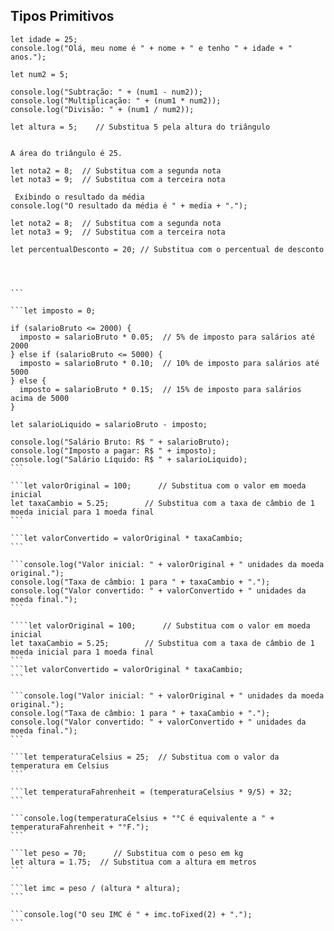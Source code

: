 ## Tipos Primitivos

```let nome = "Seu Nome";  
let idade = 25;         
console.log("Olá, meu nome é " + nome + " e tenho " + idade + " anos.");
```

```let num1 = 10;  
let num2 = 5;
```

```console.log("Soma: " + (num1 + num2));
console.log("Subtração: " + (num1 - num2));
console.log("Multiplicação: " + (num1 * num2));
console.log("Divisão: " + (num1 / num2));
```

```let base = 10;     // Substitua 10 pela base do triângulo
let altura = 5;    // Substitua 5 pela altura do triângulo
```

```let area = (base * altura) / 2;
```

```console.log("A área do triângulo é " + area + ".");
A área do triângulo é 25.
```

```let nota1 = 7;  // Substitua com a primeira nota
let nota2 = 8;  // Substitua com a segunda nota
let nota3 = 9;  // Substitua com a terceira nota
```

```let media = (nota1 + nota2 + nota3) / 3;
 Exibindo o resultado da média
console.log("O resultado da média é " + media + ".");
```

```let nota1 = 7;  // Substitua com a primeira nota
let nota2 = 8;  // Substitua com a segunda nota
let nota3 = 9;  // Substitua com a terceira nota
```

```let precoOriginal = 150;   // Substitua com o preço original do produto
let percentualDesconto = 20; // Substitua com o percentual de desconto
```

```let desconto = (precoOriginal * percentualDesconto) / 100;
```

```let precoFinal = precoOriginal - desconto;
````

```console.log("O preço original do produto era R$ " + precoOriginal + ". Com " + percentualDesconto + "% de desconto, o preço final é R$ " + precoFinal + ".");
```

````let salarioBruto = 5000;  // Substitua com o valor do salário bruto
```

```let imposto = 0;

if (salarioBruto <= 2000) {
  imposto = salarioBruto * 0.05;  // 5% de imposto para salários até 2000
} else if (salarioBruto <= 5000) {
  imposto = salarioBruto * 0.10;  // 10% de imposto para salários até 5000
} else {
  imposto = salarioBruto * 0.15;  // 15% de imposto para salários acima de 5000
}

let salarioLiquido = salarioBruto - imposto;

console.log("Salário Bruto: R$ " + salarioBruto);
console.log("Imposto a pagar: R$ " + imposto);
console.log("Salário Líquido: R$ " + salarioLiquido);
```

```let valorOriginal = 100;      // Substitua com o valor em moeda inicial
let taxaCambio = 5.25;        // Substitua com a taxa de câmbio de 1 moeda inicial para 1 moeda final
```

```let valorConvertido = valorOriginal * taxaCambio;
```

```console.log("Valor inicial: " + valorOriginal + " unidades da moeda original.");
console.log("Taxa de câmbio: 1 para " + taxaCambio + ".");
console.log("Valor convertido: " + valorConvertido + " unidades da moeda final.");
```

````let valorOriginal = 100;      // Substitua com o valor em moeda inicial
let taxaCambio = 5.25;        // Substitua com a taxa de câmbio de 1 moeda inicial para 1 moeda final
```
```let valorConvertido = valorOriginal * taxaCambio;
```

```console.log("Valor inicial: " + valorOriginal + " unidades da moeda original.");
console.log("Taxa de câmbio: 1 para " + taxaCambio + ".");
console.log("Valor convertido: " + valorConvertido + " unidades da moeda final.");
```

```let temperaturaCelsius = 25;  // Substitua com o valor da temperatura em Celsius
```

```let temperaturaFahrenheit = (temperaturaCelsius * 9/5) + 32;
```

```console.log(temperaturaCelsius + "°C é equivalente a " + temperaturaFahrenheit + "°F.");
```

```let peso = 70;      // Substitua com o peso em kg
let altura = 1.75;  // Substitua com a altura em metros
```

```let imc = peso / (altura * altura);
```

```console.log("O seu IMC é " + imc.toFixed(2) + ".");
```


